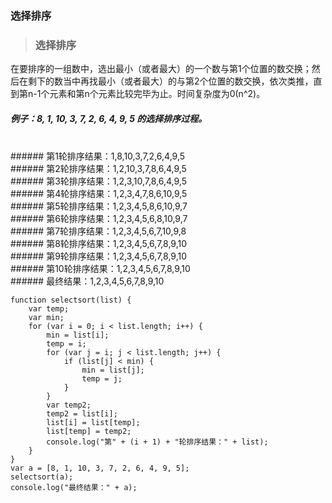 ### 选择排序
> ### 选择排序
   在要排序的一组数中，选出最小（或者最大）的一个数与第1个位置的数交换；然后在剩下的数当中再找最小（或者最大）的与第2个位置的数交换，依次类推，直到第n-1个元素和第n个元素比较完毕为止。时间复杂度为0(n^2)。


##### 例子：8, 1, 10, 3, 7, 2, 6, 4, 9, 5 的选择排序过程。
<br>###### 第1轮排序结果：1,8,10,3,7,2,6,4,9,5
<br>###### 第2轮排序结果：1,2,10,3,7,8,6,4,9,5
<br>###### 第3轮排序结果：1,2,3,10,7,8,6,4,9,5
<br>###### 第4轮排序结果：1,2,3,4,7,8,6,10,9,5
<br>###### 第5轮排序结果：1,2,3,4,5,8,6,10,9,7
<br>###### 第6轮排序结果：1,2,3,4,5,6,8,10,9,7
<br>###### 第7轮排序结果：1,2,3,4,5,6,7,10,9,8
<br>###### 第8轮排序结果：1,2,3,4,5,6,7,8,9,10
<br>###### 第9轮排序结果：1,2,3,4,5,6,7,8,9,10
<br>###### 第10轮排序结果：1,2,3,4,5,6,7,8,9,10
<br>###### 最终结果：1,2,3,4,5,6,7,8,9,10

````
function selectsort(list) {
    var temp;
    var min;
    for (var i = 0; i < list.length; i++) {
        min = list[i];
        temp = i;
        for (var j = i; j < list.length; j++) {
            if (list[j] < min) {
                min = list[j];
                temp = j;
            }
        }
        var temp2;
        temp2 = list[i];
        list[i] = list[temp];
        list[temp] = temp2;
        console.log("第" + (i + 1) + "轮排序结果：" + list);
    }
}
var a = [8, 1, 10, 3, 7, 2, 6, 4, 9, 5];
selectsort(a);
console.log("最终结果：" + a);
````
